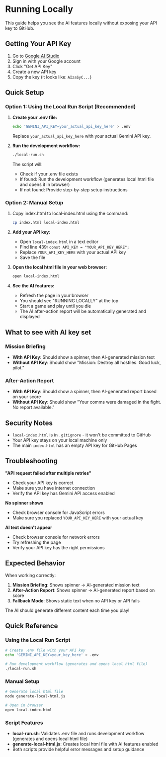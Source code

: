 # Running Locally

This guide helps you see the AI features locally without exposing your API key to GitHub.

## Getting Your API Key

1. Go to [Google AI Studio](https://aistudio.google.com/)
2. Sign in with your Google account
3. Click "Get API Key" 
4. Create a new API key
5. Copy the key (it looks like: `AIzaSyC...`)

## Quick Setup

### Option 1: Using the Local Run Script (Recommended)

1. **Create your .env file:**
   ```bash
   echo 'GEMINI_API_KEY=your_actual_api_key_here' > .env
   ```
   Replace `your_actual_api_key_here` with your actual Gemini API key.

2. **Run the development workflow:**
   ```bash
   ./local-run.sh
   ```
   
   The script will:
   - Check if your .env file exists
   - If found: Run the development workflow (generates local html file and opens it in browser)
   - If not found: Provide step-by-step setup instructions

### Option 2: Manual Setup

1. Copy index.html to local-index.html using the command:
   ```bash
   cp index.html local-index.html
   ```

2. **Add your API key:**
   - Open `local-index.html` in a text editor
   - Find line 439: `const API_KEY = "YOUR_API_KEY_HERE";`
   - Replace `YOUR_API_KEY_HERE` with your actual API key
   - Save the file

3. **Open the local html file in your web browser:**
   ```bash
   open local-index.html
   ```

4. **See the AI features:**
   - Refresh the page in your browser
   - You should see "RUNNING LOCALLY" at the top
   - Start a game and play until you die
   - The AI after-action report will be automatically generated and displayed

## What to see with AI key set

### Mission Briefing
- **With API Key**: Should show a spinner, then AI-generated mission text
- **Without API Key**: Should show "Mission: Destroy all hostiles. Good luck, pilot."

### After-Action Report  
- **With API Key**: Should show a spinner, then AI-generated report based on your score
- **Without API Key**: Should show "Your comms were damaged in the fight. No report available."

## Security Notes

- `local-index.html` is in `.gitignore` - it won't be committed to GitHub
- Your API key stays on your local machine only
- The main `index.html` has an empty API key for GitHub Pages

## Troubleshooting

**"API request failed after multiple retries"**
- Check your API key is correct
- Make sure you have internet connection
- Verify the API key has Gemini API access enabled

**No spinner shows**
- Check browser console for JavaScript errors
- Make sure you replaced `YOUR_API_KEY_HERE` with your actual key

**AI text doesn't appear**
- Check browser console for network errors
- Try refreshing the page
- Verify your API key has the right permissions

## Expected Behavior

When working correctly:
1. **Mission Briefing**: Shows spinner → AI-generated mission text
2. **After-Action Report**: Shows spinner → AI-generated report based on score
3. **Fallback Mode**: Shows static text when no API key or API fails

The AI should generate different content each time you play!

## Quick Reference

### Using the Local Run Script
```bash
# Create .env file with your API key
echo 'GEMINI_API_KEY=your_key_here' > .env

# Run development workflow (generates and opens local html file)
./local-run.sh
```

### Manual Setup
```bash
# Generate local html file
node generate-local-html.js

# Open in browser
open local-index.html
```

### Script Features
- **local-run.sh**: Validates .env file and runs development workflow (generates and opens local html file)
- **generate-local-html.js**: Creates local html file with AI features enabled
- Both scripts provide helpful error messages and setup guidance
